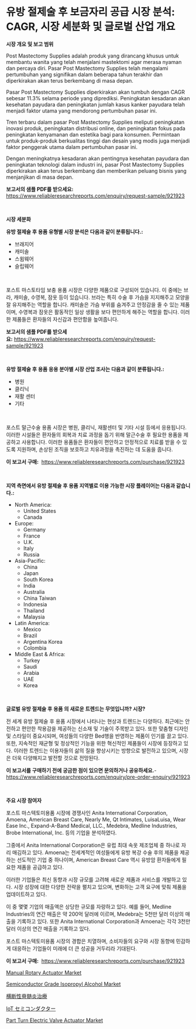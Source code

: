 <p><h1>유방 절제술 후 보금자리 공급 시장 분석: CAGR, 시장 세분화 및 글로벌 산업 개요</h1></p><p><strong>시장 개요 및 보고 범위</strong></p>
<p><p>Post Mastectomy Supplies adalah produk yang dirancang khusus untuk membantu wanita yang telah menjalani mastektomi agar merasa nyaman dan percaya diri. Pasar Post Mastectomy Supplies telah mengalami pertumbuhan yang signifikan dalam beberapa tahun terakhir dan diperkirakan akan terus berkembang di masa depan.</p><p>Pasar Post Mastectomy Supplies diperkirakan akan tumbuh dengan CAGR sebesar 11.3% selama periode yang diprediksi. Peningkatan kesadaran akan kesehatan payudara dan peningkatan jumlah kasus kanker payudara telah menjadi faktor utama yang mendorong pertumbuhan pasar ini.</p><p>Tren terbaru dalam pasar Post Mastectomy Supplies meliputi peningkatan inovasi produk, peningkatan distribusi online, dan peningkatan fokus pada peningkatan kenyamanan dan estetika bagi para konsumen. Permintaan untuk produk-produk berkualitas tinggi dan desain yang modis juga menjadi faktor penggerak utama dalam pertumbuhan pasar ini.</p><p>Dengan meningkatnya kesadaran akan pentingnya kesehatan payudara dan peningkatan teknologi dalam industri ini, pasar Post Mastectomy Supplies diperkirakan akan terus berkembang dan memberikan peluang bisnis yang menjanjikan di masa depan.</p></p>
<p><strong>보고서의 샘플 PDF를 받으세요:</strong> <a href="https://www.reliableresearchreports.com/enquiry/request-sample/921923">https://www.reliableresearchreports.com/enquiry/request-sample/921923</a></p>
<p>&nbsp;</p>
<p><strong>시장 세분화</strong></p>
<p><strong>유방 절제술 후 용품 유형별 시장 분석은 다음과 같이 분류됩니다.:</strong></p>
<p><ul><li>브래지어</li><li>캐미솔</li><li>스윔웨어</li><li>슬립웨어</li></ul></p>
<p>&nbsp;</p>
<p><p>포스트 마스토타임 보충 용품 시장은 다양한 제품으로 구성되어 있습니다. 이 중에는 브라, 캐미솔, 수영복, 잠옷 등이 있습니다. 브라는 특히 수술 후 가슴을 지지해주고 모양을 잘 유지해주는 역할을 합니다. 캐미솔은 가슴 부위를 숨겨주고 안정감을 줄 수 있는 제품이며, 수영복과 잠옷은 활동적인 일상 생활을 보다 편안하게 해주는 역할을 합니다. 이러한 제품들은 환자들의 자신감과 편안함을 높여줍니다.</p></p>
<p><strong>보고서의 샘플 PDF를 받으세요:</strong>&nbsp;<a href="https://www.reliableresearchreports.com/enquiry/request-sample/921923">https://www.reliableresearchreports.com/enquiry/request-sample/921923</a></p>
<p>&nbsp;</p>
<p><strong> 유방 절제술 후 용품 응용 분야별 시장 산업 조사는 다음과 같이 분류됩니다.:</strong></p>
<p><ul><li>병원</li><li>클리닉</li><li>재활 센터</li><li>기타</li></ul></p>
<p>&nbsp;</p>
<p><p>포스트 말근수술 용품 시장은 병원, 클리닉, 재활센터 및 기타 시설 등에서 응용됩니다. 이러한 시설들은 환자들의 회복과 치료 과정을 돕기 위해 말근수술 후 필요한 용품을 제공하고 사용합니다. 이러한 용품들은 환자들이 편안하고 안정적으로 치료를 받을 수 있도록 지원하며, 손상된 조직을 보호하고 치유과정을 촉진하는 데 도움을 줍니다.</p></p>
<p><strong>이 보고서 구매:</strong>&nbsp; <a href="https://www.reliableresearchreports.com/purchase/921923">https://www.reliableresearchreports.com/purchase/921923</a></p>
<p>&nbsp;</p>
<p><strong>지역 측면에서 유방 절제술 후 용품 지역별로 이용 가능한 시장 플레이어는 다음과 같습니다.:</strong></p>
<p><ul>
    <li>
        North America:
        <ul>
            <li>United States</li>
            <li>Canada</li>
        </ul>
    </li>
    <li>
        Europe:
        <ul>
            <li>Germany</li>
            <li>France</li>
            <li>U.K.</li>
            <li>Italy</li>
            <li>Russia</li>
        </ul>
    </li>
    <li>
        Asia-Pacific:
        <ul>
            <li>China</li>
            <li>Japan</li>
            <li>South Korea</li>
            <li>India</li>
            <li>Australia</li>
            <li>China Taiwan</li>
            <li>Indonesia</li>
            <li>Thailand</li>
            <li>Malaysia</li>
        </ul>
    </li>
    <li>
        Latin America:
        <ul>
            <li>Mexico</li>
            <li>Brazil</li>
            <li>Argentina Korea</li>
            <li>Colombia</li>
        </ul>
    </li>
    <li>
        Middle East & Africa:
        <ul>
            <li>Turkey</li>
            <li>Saudi</li>
            <li>Arabia</li>
            <li>UAE</li>
            <li>Korea</li>
        </ul>
    </li>
    </ul></p>
<p>&nbsp;</p>
<p><strong>글로벌 유방 절제술 후 용품 의 새로운 트렌드는 무엇입니까? 시장?</strong></p>
<p><p>전 세계 유방 절제술 후 용품 시장에서 나타나는 현상과 트렌드는 다양하다. 최근에는 안전하고 편안한 착용감을 제공하는 신소재 및 기술이 주목받고 있다. 또한 맞춤형 디자인 및 스타일이 중요시되며, 여성들의 다양한 Bed행을 반영하는 제품이 인기를 끌고 있다. 또한, 지속적인 재균형 및 정상적인 기능을 위한 혁신적인 제품들이 시장에 등장하고 있다. 이러한 트렌드는 이용자들의 삶의 질을 향상시키는 방향으로 발전하고 있으며, 시장은 더욱 다양해지고 발전할 것으로 전망된다.</p></p>
<p><strong>이 보고서를 구매하기 전에 궁금한 점이 있으면 문의하거나 공유하세요.</strong>- <a href="https://www.reliableresearchreports.com/enquiry/pre-order-enquiry/921923">https://www.reliableresearchreports.com/enquiry/pre-order-enquiry/921923</a></p>
<p>&nbsp;</p>
<p><strong>주요 시장 참여자</strong></p>
<p><p>포스트 마스텍토미용품 시장에 경쟁사인 Anita International Corporation, Amoena, American Breast Care, Nearly Me, Qt Intimates, LuisaLuisa, Wear Ease Inc., Expand-A-Band Medical, LLC., Medebra, Medline Industries, Brobe International, Inc. 등의 기업을 분석하였다. </p><p>그중에서 Anita International Corporation은 유럽 최대 속옷 제조업체 중 하나로 자리 매김하고 있다. Amoena는 전세계적인 여성들에게 유방 복강 수술 후의 제품을 제공하는 선도적인 기업 중 하나이며, American Breast Care 역시 유방암 환자들에게 필요한 제품을 공급하고 있다. </p><p>이러한 기업들은 최신 동향과 시장 규모를 고려해 새로운 제품과 서비스를 개발하고 있다. 시장 성장에 대한 다양한 전략을 펼치고 있으며, 변화하는 고객 요구에 맞춰 제품을 업데이트하고 있다.</p><p>이 중 몇몇 기업의 매출액은 상당한 규모를 자랑하고 있다. 예를 들어, Medline Industries의 연간 매출은 약 200억 달러에 이르며, Medebra는 5천만 달러 이상의 매출을 기록하고 있다. 또한 Anita International Corporation과 Amoena는 각각 3천만 달러 이상의 연간 매출을 기록하고 있다.</p><p>포스트 마스텍토미용품 시장의 경합은 치열하며, 소비자들의 요구와 시장 동향에 민감하게 대응하는 기업들이 미래에 더 큰 성공을 거두리라 기대된다.</p></p>
<p><strong>이 보고서 구매:</strong>&nbsp;&nbsp;<a href="https://www.reliableresearchreports.com/purchase/921923">https://www.reliableresearchreports.com/purchase/921923</a></p>
<p><p><a href="https://issuu.com/reportprime-2/docs/manual-rotary-actuator-market-size-2030.pptx">Manual Rotary Actuator Market</a></p><p><a href="https://github.com/brentleyjimmiealvaradoz4l1rea/Market-Research-Report-List-1/blob/main/semiconductor-grade-isopropyl-alcohol-market.md">Semiconductor Grade Isopropyl Alcohol Market</a></p><p><a href="https://github.com/lababdou/Market-Research-Report-List-2/blob/main/9123691182398.md">横断性脊髄炎治療</a></p><p><a href="https://github.com/mohamedbakry57/Market-Research-Report-List-2/blob/main/2500745182397.md">IoT セミコンダクター</a></p><p><a href="https://issuu.com/reportprime-2/docs/part-turn-electric-valve-actuator-market-size-2030">Part Turn Electric Valve Actuator Market</a></p></p>
